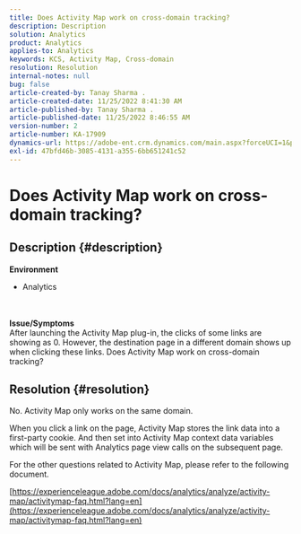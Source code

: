 ```yaml
---
title: Does Activity Map work on cross-domain tracking?
description: Description
solution: Analytics
product: Analytics
applies-to: Analytics
keywords: KCS, Activity Map, Cross-domain
resolution: Resolution
internal-notes: null
bug: false
article-created-by: Tanay Sharma .
article-created-date: 11/25/2022 8:41:30 AM
article-published-by: Tanay Sharma .
article-published-date: 11/25/2022 8:46:55 AM
version-number: 2
article-number: KA-17909
dynamics-url: https://adobe-ent.crm.dynamics.com/main.aspx?forceUCI=1&pagetype=entityrecord&etn=knowledgearticle&id=fc907bf3-9c6c-ed11-9561-6045bd006e5a
exl-id: 47bfd46b-3085-4131-a355-6bb651241c52
---
```

# Does Activity Map work on cross-domain tracking?

## Description {#description}

<b>Environment</b>
- Analytics

<br> <br><b>Issue/Symptoms</b><br>After launching the Activity Map plug-in, the clicks of some links are showing as 0. However, the destination page in a different domain shows up when clicking these links. Does Activity Map work on cross-domain tracking?<br>

## Resolution {#resolution}


No. Activity Map only works on the same domain.

When you click a link on the page, Activity Map stores the link data into a first-party cookie. And then set into Activity Map context data variables which will be sent with Analytics page view calls on the subsequent page.

For the other questions related to Activity Map, please refer to the following document.

[https://experienceleague.adobe.com/docs/analytics/analyze/activity-map/activitymap-faq.html?lang=en](https://experienceleague.adobe.com/docs/analytics/analyze/activity-map/activitymap-faq.html?lang=en)
